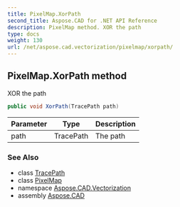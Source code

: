 ```yaml
---
title: PixelMap.XorPath
second_title: Aspose.CAD for .NET API Reference
description: PixelMap method. XOR the path
type: docs
weight: 130
url: /net/aspose.cad.vectorization/pixelmap/xorpath/
---
```

## PixelMap.XorPath method

XOR the path

```csharp
public void XorPath(TracePath path)
```

| Parameter | Type | Description |
| --- | --- | --- |
| path | TracePath | The path |

### See Also

* class [TracePath](../../tracepath/)
* class [PixelMap](../)
* namespace [Aspose.CAD.Vectorization](../../pixelmap/)
* assembly [Aspose.CAD](../../../)


